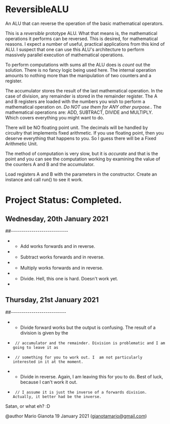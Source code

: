 # ReversibleALU
An ALU that can reverse the operation of the basic mathematical operators.

 This is a *reversible* prototype ALU. What that means is, the mathematical
 operations it performs can be reversed. This is desired, for mathematical
 reasons. I expect a number of useful, practical applications from this
 kind of ALU. I suspect that one can use this ALU's architecture to perform
 massively parallel execution of mathematical operations.
 
 To perform computations with sums all the ALU does is *count* out the solution. There
 is no fancy logic being used here. The internal operation amounts to nothing more
 than the manipulation of two counters and a register.
 
 The accumulator stores the result of the last mathematical operation. In
 the case of division, any remainder is stored in the remainder register.
 The A and B registers are loaded with the numbers you wish to perform
 a mathematical operation on. *Do NOT use them for ANY other purpose.*.
 The mathematical operations are: ADD, SUBTRACT, DIVIDE and MULTIPLY.
 Which covers everything you might want to do.
 
 There will be NO floating point unit. The decimals will be handled
 by circuitry that implements fixed arithmetic. If you use floating
 point, then you deserve everything that happens to you. So I guess
 there will be a Fixed Arithmetic Unit.
 
 The method of computation is very slow, but it is *accurate*
 and that is the point and you can see the computation working by examining the value
 of the counters A and B and the accumulator.
 
 Load registers A and B with the parameters in the constructor. Create an instance and
 call run() to see it work.

 # Project Status: Completed.
 
 ## Wednesday, 20th January 2021
 ##----------------------------
 * - Add works forwards and in reverse.
 * - Subtract works forwards and in reverse.
 * - Multiply works forwards and in reverse.
 * - Divide. Hell, this one is hard. Doesn't work yet.
 *
 ## Thursday, 21st January 2021
 ##---------------------------
 * - Divide forward works but the output is confusing. The result of a division is given by the
 *      // accumulator and the remainder. Division is problematic and I am going to leave it as
 *      // something for you to work out. I  am not particularly interested in it at the moment.
 * - Divide in reverse. Again, I am leaving this for you to do. Best of luck, because I can't work it out.
 *      // I assume it is just the inverse of a forwards division. Actually, it better had be the inverse.

Satan, or what eh? :D

@author Mario Gianota 19 January 2021 (gianotamario@gmail.com)
